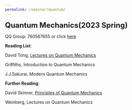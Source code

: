 ```yaml
---
permalink: /seminar/quantum/
---
```



**<font size=5>Quantum Mechanics(2023 Spring)</font>**

QQ Group: 760567655 or click [here](https://jq.qq.com/?_wv=1027&k=pdL4Q0uj)



**Reading List**:

David Tong, [Lectures on Quantum Mechanics](https://www.damtp.cam.ac.uk/user/tong/quantum.html)

Griffiths, Introduction to Quantum Mechanics

J.J.Sakurai, Modern Quantum Mechanics

**Further Reading**:

David Skinner, [Principles of Quantum Mechanics](https://www.damtp.cam.ac.uk/user/dbs26/PQM.html)

Weinberg, Lectures on Quantum Mechanics